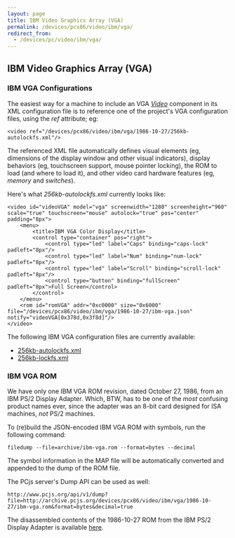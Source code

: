 ```yaml
---
layout: page
title: IBM Video Graphics Array (VGA)
permalink: /devices/pcx86/video/ibm/vga/
redirect_from:
  - /devices/pc/video/ibm/vga/
---
```


IBM Video Graphics Array (VGA)
---

### IBM VGA Configurations

The easiest way for a machine to include an VGA *[Video](/docs/pcx86/video/)* component in its XML configuration file
is to reference one of the project's VGA configuration files, using the *ref* attribute; eg:

	<video ref="/devices/pcx86/video/ibm/vga/1986-10-27/256kb-autolockfs.xml"/>

The referenced XML file automatically defines visual elements (eg, dimensions of the display window and other
visual indicators), display behaviors (eg, touchscreen support, mouse pointer locking), the ROM to load (and where
to load it), and other video card hardware features (eg, *memory* and *switches*).

Here's what *256kb-autolockfs.xml* currently looks like:

	<video id="videoVGA" model="vga" screenwidth="1280" screenheight="960" scale="true" touchscreen="mouse" autolock="true" pos="center" padding="8px">
	    <menu>
	        <title>IBM VGA Color Display</title>
	        <control type="container" pos="right">
	            <control type="led" label="Caps" binding="caps-lock" padleft="8px"/>
	            <control type="led" label="Num" binding="num-lock" padleft="8px"/>
	            <control type="led" label="Scroll" binding="scroll-lock" padleft="8px"/>
	            <control type="button" binding="fullScreen" padleft="8px">Full Screen</control>
	        </control>
	    </menu>
	    <rom id="romVGA" addr="0xc0000" size="0x6000" file="/devices/pcx86/video/ibm/vga/1986-10-27/ibm-vga.json" notify="videoVGA[0x378d,0x3f8d]"/>
	</video>

The following IBM VGA configuration files are currently available:

 - [256kb-autolockfs.xml](1986-10-27/256kb-autolockfs.xml)
 - [256kb-lockfs.xml](1986-10-27/256kb-lockfs.xml)

### IBM VGA ROM

We have only one IBM VGA ROM revision, dated October 27, 1986, from an IBM PS/2 Display Adapter.  Which, BTW,
has to be one of the *most* confusing product names ever, since the adapter was an 8-bit card designed for ISA
machines, *not* PS/2 machines.  

To (re)build the JSON-encoded IBM VGA ROM with symbols, run the following command:

	filedump --file=archive/ibm-vga.rom --format=bytes --decimal
	
The symbol information in the MAP file will be automatically converted and appended to the dump of the ROM file. 

The PCjs server's Dump API can be used as well:

	http://www.pcjs.org/api/v1/dump?file=http://archive.pcjs.org/devices/pcx86/video/ibm/vga/1986-10-27/ibm-vga.rom&format=bytes&decimal=true

The disassembled contents of the 1986-10-27 ROM from the IBM PS/2 Display Adapter is available [here](1986-10-27/ibm-vga.asm).
